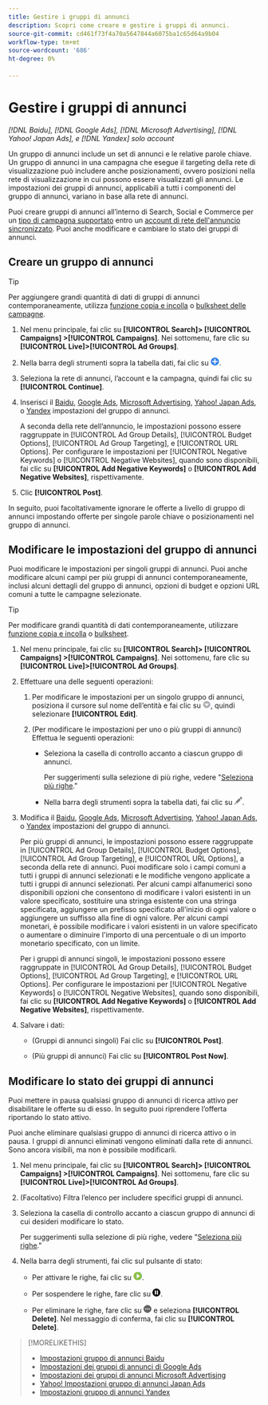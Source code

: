 ```yaml
---
title: Gestire i gruppi di annunci
description: Scopri come creare e gestire i gruppi di annunci.
source-git-commit: cd461f73f4a70a5647844a6075ba1c65d64a9b04
workflow-type: tm+mt
source-wordcount: '686'
ht-degree: 0%

---
```


# Gestire i gruppi di annunci

*[!DNL Baidu], [!DNL Google Ads], [!DNL Microsoft Advertising], [!DNL Yahoo! Japan Ads], e [!DNL Yandex] solo account*

Un gruppo di annunci include un set di annunci e le relative parole chiave. Un gruppo di annunci in una campagna che esegue il targeting della rete di visualizzazione può includere anche posizionamenti, ovvero posizioni nella rete di visualizzazione in cui possono essere visualizzati gli annunci. Le impostazioni dei gruppi di annunci, applicabili a tutti i componenti del gruppo di annunci, variano in base alla rete di annunci.

Puoi creare gruppi di annunci all’interno di Search, Social e Commerce per un [tipo di campagna supportato](/help/search-social-commerce/introduction/supported-inventory.md) entro un [account di rete dell&#39;annuncio sincronizzato](/help/search-social-commerce/campaign-management/accounts/ad-network-account-about.md). Puoi anche modificare e cambiare lo stato dei gruppi di annunci.

## Creare un gruppo di annunci

>[!TIP]
>
>Per aggiungere grandi quantità di dati di gruppi di annunci contemporaneamente, utilizza [funzione copia e incolla](/help/search-social-commerce/campaign-management/campaigns/copy-paste.md) o [bulksheet delle campagne](/help/search-social-commerce/campaign-management/bulksheets/bulksheet-about.md).

1. Nel menu principale, fai clic su **[!UICONTROL Search]> [!UICONTROL Campaigns] >[!UICONTROL Campaigns]**. Nei sottomenu, fare clic su **[!UICONTROL Live]>[!UICONTROL Ad Groups]**.

1. Nella barra degli strumenti sopra la tabella dati, fai clic su ![Crea](/help/search-social-commerce/assets/add.png "Crea").

1. Seleziona la rete di annunci, l’account e la campagna, quindi fai clic su **[!UICONTROL Continue]**.

1. Inserisci il [Baidu](/help/search-social-commerce/campaign-management/campaigns/ad-group-settings-baidu.md), [Google Ads](/help/search-social-commerce/campaign-management/campaigns/ad-group-settings-google.md), [Microsoft Advertising](/help/search-social-commerce/campaign-management/campaigns/ad-group-settings-microsoft.md), [Yahoo! Japan Ads](/help/search-social-commerce/campaign-management/campaigns/ad-group-settings-yahoo-japan.md), o [Yandex](/help/search-social-commerce/campaign-management/campaigns/ad-group-settings-yandex.md) impostazioni del gruppo di annunci.

   A seconda della rete dell’annuncio, le impostazioni possono essere raggruppate in [!UICONTROL Ad Group Details], [!UICONTROL Budget Options], [!UICONTROL Ad Group Targeting], e [!UICONTROL URL Options]. Per configurare le impostazioni per [!UICONTROL Negative Keywords] o [!UICONTROL Negative Websites], quando sono disponibili, fai clic su **[!UICONTROL Add Negative Keywords]** o **[!UICONTROL Add Negative Websites]**, rispettivamente.

1. Clic **[!UICONTROL Post]**.

In seguito, puoi facoltativamente ignorare le offerte a livello di gruppo di annunci impostando offerte per singole parole chiave o posizionamenti nel gruppo di annunci.

## Modificare le impostazioni del gruppo di annunci

Puoi modificare le impostazioni per singoli gruppi di annunci. Puoi anche modificare alcuni campi per più gruppi di annunci contemporaneamente, inclusi alcuni dettagli del gruppo di annunci, opzioni di budget e opzioni URL comuni a tutte le campagne selezionate.

>[!TIP]
>
>Per modificare grandi quantità di dati contemporaneamente, utilizzare [funzione copia e incolla](/help/search-social-commerce/campaign-management/campaigns/copy-paste.md) o [bulksheet](/help/search-social-commerce/campaign-management/bulksheets/bulksheet-about.md).

1. Nel menu principale, fai clic su **[!UICONTROL Search]> [!UICONTROL Campaigns] >[!UICONTROL Campaigns]**. Nei sottomenu, fare clic su **[!UICONTROL Live]>[!UICONTROL Ad Groups]**.

1. Effettuare una delle seguenti operazioni:

   1. Per modificare le impostazioni per un singolo gruppo di annunci, posiziona il cursore sul nome dell’entità e fai clic su ![Icona menu](/help/search-social-commerce/assets/arrow-dropdown-menu.png "Icona menu"), quindi selezionare **[!UICONTROL Edit]**.

   1. (Per modificare le impostazioni per uno o più gruppi di annunci) Effettua le seguenti operazioni:

      * Seleziona la casella di controllo accanto a ciascun gruppo di annunci.

         Per suggerimenti sulla selezione di più righe, vedere &quot;[Seleziona più righe](/help/search-social-commerce/common-tasks/navigation-editing-selection/multiple-rows-select.md).&quot;

      * Nella barra degli strumenti sopra la tabella dati, fai clic su ![Modifica](/help/search-social-commerce/assets/edit.png "Modifica").

1. Modifica il [Baidu](/help/search-social-commerce/campaign-management/campaigns/ad-group-settings-baidu.md), [Google Ads](/help/search-social-commerce/campaign-management/campaigns/ad-group-settings-google.md), [Microsoft Advertising](/help/search-social-commerce/campaign-management/campaigns/ad-group-settings-microsoft.md), [Yahoo! Japan Ads](/help/search-social-commerce/campaign-management/campaigns/ad-group-settings-yahoo-japan.md), o [Yandex](/help/search-social-commerce/campaign-management/campaigns/ad-group-settings-yandex.md) impostazioni del gruppo di annunci.

   Per più gruppi di annunci, le impostazioni possono essere raggruppate in [!UICONTROL Ad Group Details], [!UICONTROL Budget Options], [!UICONTROL Ad Group Targeting], e [!UICONTROL URL Options], a seconda della rete di annunci. Puoi modificare solo i campi comuni a tutti i gruppi di annunci selezionati e le modifiche vengono applicate a tutti i gruppi di annunci selezionati. Per alcuni campi alfanumerici sono disponibili opzioni che consentono di modificare i valori esistenti in un valore specificato, sostituire una stringa esistente con una stringa specificata, aggiungere un prefisso specificato all&#39;inizio di ogni valore o aggiungere un suffisso alla fine di ogni valore. Per alcuni campi monetari, è possibile modificare i valori esistenti in un valore specificato o aumentare o diminuire l&#39;importo di una percentuale o di un importo monetario specificato, con un limite.

   Per i gruppi di annunci singoli, le impostazioni possono essere raggruppate in [!UICONTROL Ad Group Details], [!UICONTROL Budget Options], [!UICONTROL Ad Group Targeting], e [!UICONTROL URL Options]. Per configurare le impostazioni per [!UICONTROL Negative Keywords] o [!UICONTROL Negative Websites], quando sono disponibili, fai clic su **[!UICONTROL Add Negative Keywords]** o **[!UICONTROL Add Negative Websites]**, rispettivamente.

1. Salvare i dati:

   * (Gruppi di annunci singoli) Fai clic su **[!UICONTROL Post]**.

   * (Più gruppi di annunci) Fai clic su **[!UICONTROL Post Now]**.

## Modificare lo stato dei gruppi di annunci

Puoi mettere in pausa qualsiasi gruppo di annunci di ricerca attivo per disabilitare le offerte su di esso. In seguito puoi riprendere l’offerta riportando lo stato attivo.

Puoi anche eliminare qualsiasi gruppo di annunci di ricerca attivo o in pausa. I gruppi di annunci eliminati vengono eliminati dalla rete di annunci. Sono ancora visibili, ma non è possibile modificarli.

1. Nel menu principale, fai clic su **[!UICONTROL Search]> [!UICONTROL Campaigns] >[!UICONTROL Campaigns]**. Nei sottomenu, fare clic su **[!UICONTROL Live]>[!UICONTROL Ad Groups]**.

1. (Facoltativo) Filtra l’elenco per includere specifici gruppi di annunci.

1. Seleziona la casella di controllo accanto a ciascun gruppo di annunci di cui desideri modificare lo stato.

   Per suggerimenti sulla selezione di più righe, vedere &quot;[Seleziona più righe](/help/search-social-commerce/common-tasks/navigation-editing-selection/multiple-rows-select.md).&quot;

1. Nella barra degli strumenti, fai clic sul pulsante di stato:
   * Per attivare le righe, fai clic su ![Attiva](/help/search-social-commerce/assets/activate.png "Attiva").

   * Per sospendere le righe, fare clic su ![Pausa](/help/search-social-commerce/assets/pause.png "Pausa").

   * Per eliminare le righe, fare clic su ![Altro](/help/search-social-commerce/assets/more.png "Altro") e seleziona **[!UICONTROL Delete]**. Nel messaggio di conferma, fai clic su **[!UICONTROL Delete]**.

>[!MORELIKETHIS]
>
>* [Impostazioni gruppo di annunci Baidu](/help/search-social-commerce/campaign-management/campaigns/ad-group-settings-baidu.md)
>* [Impostazioni dei gruppi di annunci di Google Ads](/help/search-social-commerce/campaign-management/campaigns/ad-group-settings-google.md)
>* [Impostazioni dei gruppi di annunci Microsoft Advertising](/help/search-social-commerce/campaign-management/campaigns/ad-group-settings-microsoft.md)
>* [Yahoo! Impostazioni gruppo di annunci Japan Ads](/help/search-social-commerce/campaign-management/campaigns/ad-group-settings-yahoo-japan.md)
>* [Impostazioni gruppo di annunci Yandex](/help/search-social-commerce/campaign-management/campaigns/ad-group-settings-yandex.md)

